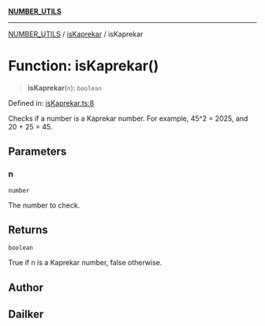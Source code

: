 [**NUMBER_UTILS**](../../README.md)

***

[NUMBER_UTILS](../../README.md) / [isKaprekar](../README.md) / isKaprekar

# Function: isKaprekar()

> **isKaprekar**(`n`): `boolean`

Defined in: [isKaprekar.ts:8](https://github.com/dailker/everyutil/blob/7c30ec40bbb398255a9be572db0a537e8bcb9c11/src/number/isKaprekar.ts#L8)

Checks if a number is a Kaprekar number.
For example, 45^2 = 2025, and 20 + 25 = 45.

## Parameters

### n

`number`

The number to check.

## Returns

`boolean`

True if n is a Kaprekar number, false otherwise.

## Author

## Dailker
